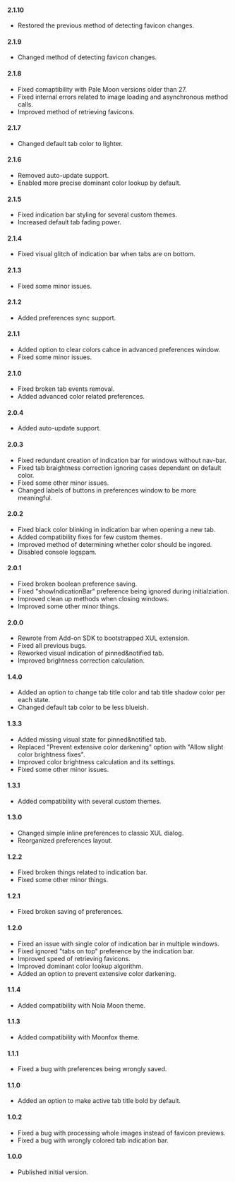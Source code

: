 #### 2.1.10
* Restored the previous method of detecting favicon changes.

#### 2.1.9
* Changed method of detecting favicon changes.

#### 2.1.8
* Fixed comaptibility with Pale Moon versions older than 27.
* Fixed internal errors related to image loading and asynchronous method calls.
* Improved method of retrieving favicons.

#### 2.1.7
* Changed default tab color to lighter.

#### 2.1.6
* Removed auto-update support.
* Enabled more precise dominant color lookup by default.

#### 2.1.5
* Fixed indication bar styling for several custom themes.
* Increased default tab fading power.

#### 2.1.4
* Fixed visual glitch of indication bar when tabs are on bottom.

#### 2.1.3
* Fixed some minor issues.

#### 2.1.2
* Added preferences sync support.

#### 2.1.1
* Added option to clear colors cahce in advanced preferences window.
* Fixed some minor issues.

#### 2.1.0
* Fixed broken tab events removal.
* Added advanced color related preferences.

#### 2.0.4
* Added auto-update support.

#### 2.0.3
* Fixed redundant creation of indication bar for windows without nav-bar.
* Fixed tab braightness correction ignoring cases dependant on default color.
* Fixed some other minor issues.
* Changed labels of buttons in preferences window to be more meaningful.

#### 2.0.2
* Fixed black color blinking in indication bar when opening a new tab.
* Added compatibility fixes for few custom themes.
* Improved method of determining whether color should be ingored.
* Disabled console logspam.

#### 2.0.1
* Fixed broken boolean preference saving.
* Fixed "showIndicationBar" preference being ignored during initialziation.
* Improved clean up methods when closing windows.
* Improved some other minor things.

#### 2.0.0
* Rewrote from Add-on SDK to bootstrapped XUL extension.
* Fixed all previous bugs.
* Reworked visual indication of pinned&notified tab.
* Improved brightness correction calculation.

#### 1.4.0
* Added an option to change tab title color and tab title shadow color per each state.
* Changed default tab color to be less blueish.

#### 1.3.3
* Added missing visual state for pinned&notified tab.
* Replaced "Prevent extensive color darkening" option with "Allow slight color brightness fixes".
* Improved color brightness calculation and its settings.
* Fixed some other minor issues.

#### 1.3.1
* Added compatibility with several custom themes.

#### 1.3.0
* Changed simple inline preferences to classic XUL dialog.
* Reorganized preferences layout.

#### 1.2.2
* Fixed broken things related to indication bar.
* Fixed some other minor things.

#### 1.2.1
* Fixed broken saving of preferences.

#### 1.2.0
* Fixed an issue with single color of indication bar in multiple windows.
* Fixed ignored "tabs on top" preference by the indication bar.
* Improved speed of retrieving favicons.
* Improved dominant color lookup algorithm.
* Added an option to prevent extensive color darkening.

#### 1.1.4
* Added compatibility with Noia Moon theme.

#### 1.1.3
* Added compatibility with Moonfox theme.

#### 1.1.1
* Fixed a bug with preferences being wrongly saved.

#### 1.1.0
* Added an option to make active tab title bold by default.

#### 1.0.2
* Fixed a bug with processing whole images instead of favicon previews.
* Fixed a bug with wrongly colored tab indication bar.

#### 1.0.0
* Published initial version.
